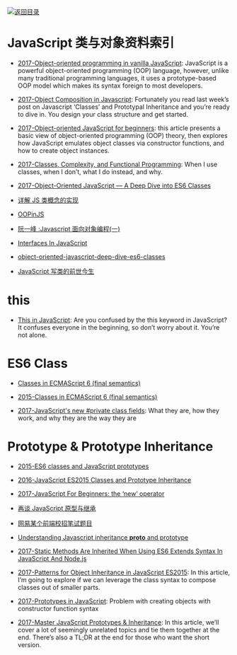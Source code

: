 [![返回目录](https://user-images.githubusercontent.com/5803001/38079637-ff0abcf0-3371-11e8-9b76-ad651620afc7.jpg)](https://github.com/wxyyxc1992/Awesome-Links) 
 
# JavaScript 类与对象资料索引

* [2017-Object-oriented programming in vanilla JavaScript](https://parg.co/UEy): JavaScript is a powerful object-oriented programming (OOP) language, however, unlike many traditional programming languages, it uses a prototype-based OOP model which makes its syntax foreign to most developers.

* [2017-Object Composition in Javascript](https://parg.co/UE9): Fortunately you read last week’s post on Javascript ‘Classes’ and Prototypal Inheritance and you’re ready to dive in. You design your class structure and get started.

- [2017-Object-oriented JavaScript for beginners](https://parg.co/Ush): this article presents a basic view of object-oriented programming (OOP) theory, then explores how JavaScript emulates object classes via constructor functions, and how to create object instances.

* [2017-Classes, Complexity, and Functional Programming](https://parg.co/bvD): When I use classes, when I don’t, what I do instead, and why.

* [2017-Object-Oriented JavaScript — A Deep Dive into ES6 Classes](https://www.sitepoint.com/object-oriented-javascript-deep-dive-es6-classes/)

- [详解 JS 类概念的实现](http://div.io/topic/1649)

- [OOPinJS](http://phrogz.net/js/classes/OOPinJS2.html)

- [阮一峰 :Javascript 面向对象编程(一)](http://www.ruanyifeng.com/blog/2010/05/object-oriented_javascript_encapsulation.html)

- [Interfaces In JavaScript](http://www.tuicool.com/articles/jyYV7rA)

- [object-oriented-javascript-deep-dive-es6-classes](https://www.sitepoint.com/object-oriented-javascript-deep-dive-es6-classes/)

- [JavaScript 写类的前世今生](http://jdc.jd.com/archives/2942)

# this

- [This in JavaScript](https://zellwk.com/blog/this/): Are you confused by the this keyword in JavaScript? It confuses everyone in the beginning, so don’t worry about it. You’re not alone.

# ES6 Class

- [Classes in ECMAScript 6 (final semantics)](http://www.2ality.com/2015/02/es6-classes-final.html)

* [2015-Classes in ECMAScript 6 (final semantics)](http://2ality.com/2015/02/es6-classes-final.html)

* [2017-JavaScript's new #private class fields](http://thejameskyle.com/javascripts-new-private-class-fields.html): What they are, how they work, and why they are the way they are

# Prototype & Prototype Inheritance

* [2015-ES6 classes and JavaScript prototypes](https://reinteractive.com/posts/235-es6-classes-and-javascript-prototypes)

* [2016-JavaScript ES2015 Classes and Prototype Inheritance](https://parg.co/bvJ)

* [2017-JavaScript For Beginners: the ‘new’ operator](https://hackernoon.com/javascript-for-beginners-the-new-operator-cee35beb669e)

- [再谈 JavaScript 原型与继承](http://www.jb51.net/article/57287.htm)

- [网易某个前端校招笔试题目](http://segmentfault.com/q/1010000003758203)

- [Understanding Javascript inheritance **proto** and prototype](https://medium.com/@peterchang_82818/understand-nodejs-javascript-object-inheritance-proto-prototype-class-9bd951700b29#.p6jjnkmxu)

- [2017-Static Methods Are Inherited When Using ES6 Extends Syntax In JavaScript And Node.js](https://parg.co/bgA)

- [2017-Patterns for Object Inheritance in JavaScript ES2015](https://parg.co/bgd): In this article, I’m going to explore if we can leverage the class syntax to compose classes out of smaller parts.

- [2017-Prototypes in JavaScript](https://hackernoon.com/prototypes-in-javascript-5bba2990e04b): Problem with creating objects with constructor function syntax

- [2017-Master JavaScript Prototypes & Inheritance](https://codeburst.io/master-javascript-prototypes-inheritance-d0a9a5a75c4e): In this article, we’ll cover a lot of seemingly unrelated topics and tie them together at the end. There’s also a TL;DR at the end for those who want the short version.

